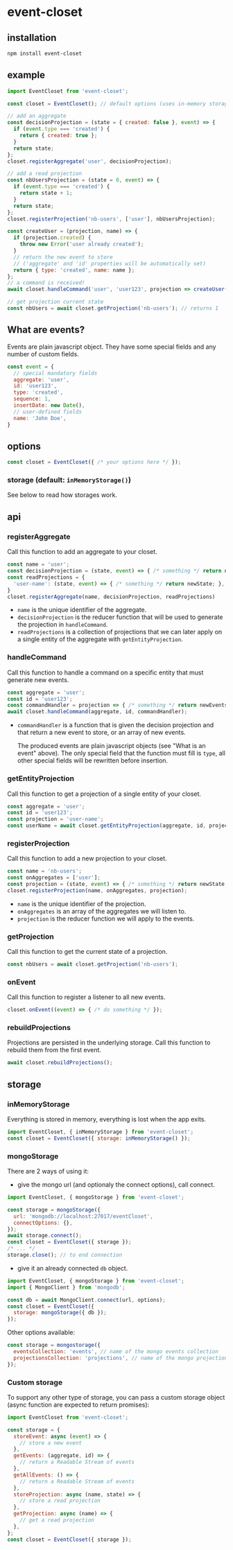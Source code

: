 # event-closet

## installation

```bash
npm install event-closet
```

## example

```javascript
import EventCloset from 'event-closet';

const closet = EventCloset(); // default options (uses in-memory storage, not suitable for production)

// add an aggregate
const decisionProjection = (state = { created: false }, event) => {
  if (event.type === 'created') {
    return { created: true };
  }
  return state;
};
closet.registerAggregate('user', decisionProjection);

// add a read projection
const nbUsersProjection = (state = 0, event) => {
  if (event.type === 'created') {
    return state + 1;
  }
  return state;
};
closet.registerProjection('nb-users', ['user'], nbUsersProjection);

const createUser = (projection, name) => {
  if (projection.created) {
    throw new Error('user already created');
  }
  // return the new event to store
  // ('aggregate' and 'id' properties will be automatically set)
  return { type: 'created', name: name };
};
// a command is received!
await closet.handleCommand('user', 'user123', projection => createUser(projection,  'John Doe'));

// get projection current state
const nbUsers = await closet.getProjection('nb-users'); // returns 1
```

## What are events?
Events are plain javascript object. They have some special fields and any number of custom fields.
```javascript
const event = {
  // special mandatory fields
  aggregate: 'user',
  id: 'user123',
  type: 'created',
  sequence: 1,
  insertDate: new Date(),
  // user-defined fields
  name: 'John Doe',
}
```

## options
```javascript
const closet = EventCloset({ /* your options here */ });
```

### storage (default: `inMemoryStorage()`)
See below to read how storages work.

## api

### registerAggregate
Call this function to add an aggregate to your closet.
```javascript
const name = 'user';
const decisionProjection = (state, event) => { /* something */ return newState; };
const readProjections = {
  'user-name': (state, event) => { /* something */ return newState; },
}
closet.registerAggregate(name, decisionProjection, readProjections)
```
- `name` is the unique identifier of the aggregate.
- `decisionProjection` is the reducer function that will be used to generate the projection in `handleCommand`.
- `readProjections` is a collection of projections that we can later apply on a single entity of the aggregate with `getEntityProjection`.

### handleCommand
Call this function to handle a command on a specific entity that must generate new events.
```javascript
const aggregate = 'user';
const id = 'user123';
const commandHandler = projection => { /* something */ return newEvents; }
await closet.handleCommand(aggregate, id, commandHandler);
```
- `commandHandler` is a function that is given the decision projection and that return a new event to store, or an array of new events.

  The produced events are plain javascript objects (see "What is an event" above). The only special field that the function must fill is `type`, all other special fields will be rewritten before insertion.

### getEntityProjection
Call this function to get a projection of a single entity of your closet.
```javascript
const aggregate = 'user';
const id = 'user123';
const projection = 'user-name';
const userName = await closet.getEntityProjection(aggregate, id, projection);
```

### registerProjection
Call this function to add a new projection to your closet.
```javascript
const name = 'nb-users';
const onAggregates = ['user'];
const projection = (state, event) => { /* something */ return newState; };
closet.registerProjection(name, onAggregates, projection);
```
- `name` is the unique identifier of the projection.
- `onAggregates` is an array of the aggregates we will listen to.
- `projection` is the reducer function we will apply to the events.

### getProjection
Call this function to get the current state of a projection.
```javascript
const nbUsers = await closet.getProjection('nb-users');
```

### onEvent
Call this function to register a listener to all new events.
```javascript
closet.onEvent((event) => { /* do something */ });
```

### rebuildProjections
Projections are persisted in the underlying storage. Call this function to rebuild them from the first event.
```javascript
await closet.rebuildProjections();
```

## storage

### inMemoryStorage
Everything is stored in memory, everything is lost when the app exits.
```javascript
import EventCloset, { inMemoryStorage } from 'event-closet';
const closet = EventCloset({ storage: inMemoryStorage() });
```

### mongoStorage
There are 2 ways of using it:

- give the mongo url (and optionaly the connect options), call connect.
```javascript
import EventCloset, { mongoStorage } from 'event-closet';

const storage = mongoStorage({
  url: 'mongodb://localhost:27017/eventCloset',
  connectOptions: {},
});
await storage.connect();
const closet = EventCloset({ storage });
/* ... */
storage.close(); // to end connection
```

- give it an already connected `db` object.
```javascript
import EventCloset, { mongoStorage } from 'event-closet';
import { MongoClient } from 'mongodb';

const db = await MongoClient.connect(url, options);
const closet = EventCloset({
  storage: mongoStorage({ db });
});
```

Other options available:
```javascript
const storage = mongostorage({
  eventsCollection: 'events', // name of the mongo events collection
  projectionsCollection: 'projections', // name of the mongo projections collection
});
```

### Custom storage
To support any other type of storage, you can pass a custom storage object (async function are expected to return promises):
```javascript
import EventCloset from 'event-closet';

const storage = {
  storeEvent: async (event) => {
    // store a new event
  },
  getEvents: (aggregate, id) => {
    // return a Readable Stream of events
  },
  getAllEvents: () => {
    // return a Readable Stream of events
  },
  storeProjection: async (name, state) => {
    // store a read projection
  },
  getProjection: async (name) => {
    // get a read projection
  },
};
const closet = EventCloset({ storage });
```
